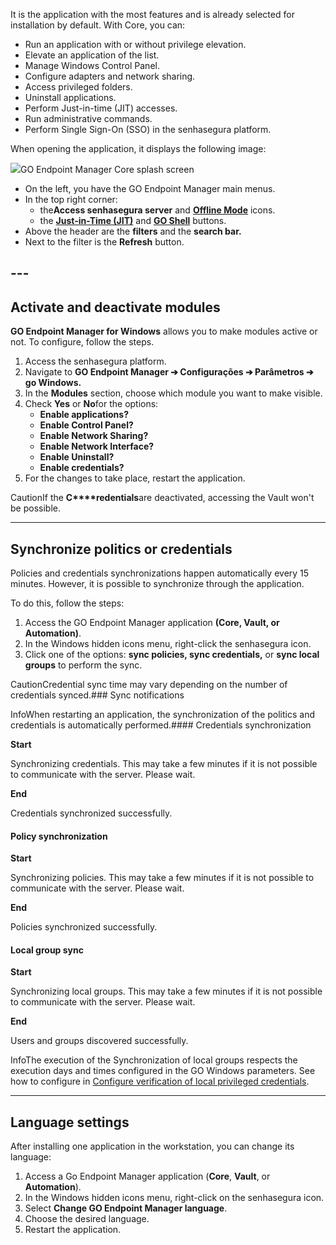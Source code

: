 It is the application with the most features and is already selected for installation by default. With Core, you can:

* Run an application with or without privilege elevation.
* Elevate an application of the list.
* Manage Windows Control Panel.
* Configure adapters and network sharing.
* Access privileged folders.
* Uninstall applications.
* Perform Just\-in\-time (JIT) accesses.
* Run administrative commands.
* Perform Single Sign\-On (SSO) in the senhasegura platform.

When opening the application, it displays the following image:

![](https://cdn.document360.io/5a1d58df-64ce-42a2-8b23-688477d32f33/Images/Documentation/image-1672337270806.png)GO Endpoint Manager Core splash screen 

* On the left, you have the GO Endpoint Manager main menus.
* In the top right corner:
	+ the**Access senhasegura server** and [**Offline Mode**](/v3-32/docs/go-endpoint-manager-windows-offline-mode) icons.
	+ the [**Just\-in\-Time (JIT)**](/v3-32/docs/go-endpoint-manager-windows-jit-acess) and [**GO Shell**](/v3-32/docs/go-endpoint-manager-windows-go-shell) buttons.
* Above the header are the **filters** and the **search bar.**
* Next to the filter is the **Refresh** button.

## ---

## Activate and deactivate modules

**GO Endpoint Manager for Windows** allows you to make modules active or not. To configure, follow the steps.

1. Access the senhasegura platform.
2. Navigate to **GO Endpoint Manager ➔ Configurações ➔ Parâmetros ➔ go Windows.**
3. In the **Modules** section, choose which module you want to make visible.
4. Check **Yes** or **No**for the options:
	* **Enable applications?**
	* **Enable Control Panel?**
	* **Enable Network Sharing?**
	* **Enable Network Interface?**
	* **Enable Uninstall?**
	* **Enable credentials?**
5. For the changes to take place, restart the application.

CautionIf the **C****redentials**are deactivated, accessing the Vault won't be possible. 

---

## Synchronize politics or credentials

Policies and credentials synchronizations happen automatically every 15 minutes. However, it is possible to synchronize through the application. 

To do this, follow the steps:  


1. Access the GO Endpoint Manager application **(Core, Vault, or Automation)**.
2. In the Windows hidden icons menu, right\-click the senhasegura icon.
3. Click one of the options: **sync policies, sync credentials,** or **sync local groups** to perform the sync.

CautionCredential sync time may vary depending on the number of credentials synced.### Sync notifications

  
InfoWhen restarting an application, the synchronization of the politics and credentials is automatically performed.#### Credentials synchronization

**Start**

Synchronizing credentials. This may take a few minutes if it is not possible to communicate with the server. Please wait.  


**End**

Credentials synchronized successfully.  
  


#### Policy synchronization

**Start**

Synchronizing policies. This may take a few minutes if it is not possible to communicate with the server. Please wait.  


**End**

Policies synchronized successfully.  


  


#### Local group sync

**Start**

Synchronizing local groups. This may take a few minutes if it is not possible to communicate with the server. Please wait.  


**End**

Users and groups discovered successfully.

  


InfoThe execution of the Synchronization of local groups respects the execution days and times configured in the GO Windows parameters. See how to configure in [Configure verification of local privileged credentials](https://docs.senhasegura.io/v3-32/docs/en/go-endpoint-manager-windows-agent-vault#configure-verification-of-local-privileged-credentials).

---

## Language settings

After installing one application in the workstation, you can change its language:

1. Access a Go Endpoint Manager application (**Core**, **Vault**, or **Automation**).
2. In the Windows hidden icons menu, right\-click on the senhasegura icon.
3. Select **Change GO Endpoint Manager language**.
4. Choose the desired language.
5. Restart the application.
